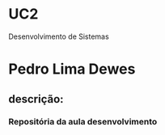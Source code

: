 # UC2
Desenvolvimento de Sistemas
<h1>Pedro Lima Dewes</h1>
<h2>descrição:</h2>
<h3>Repositória da aula desenvolvimento</h3>
